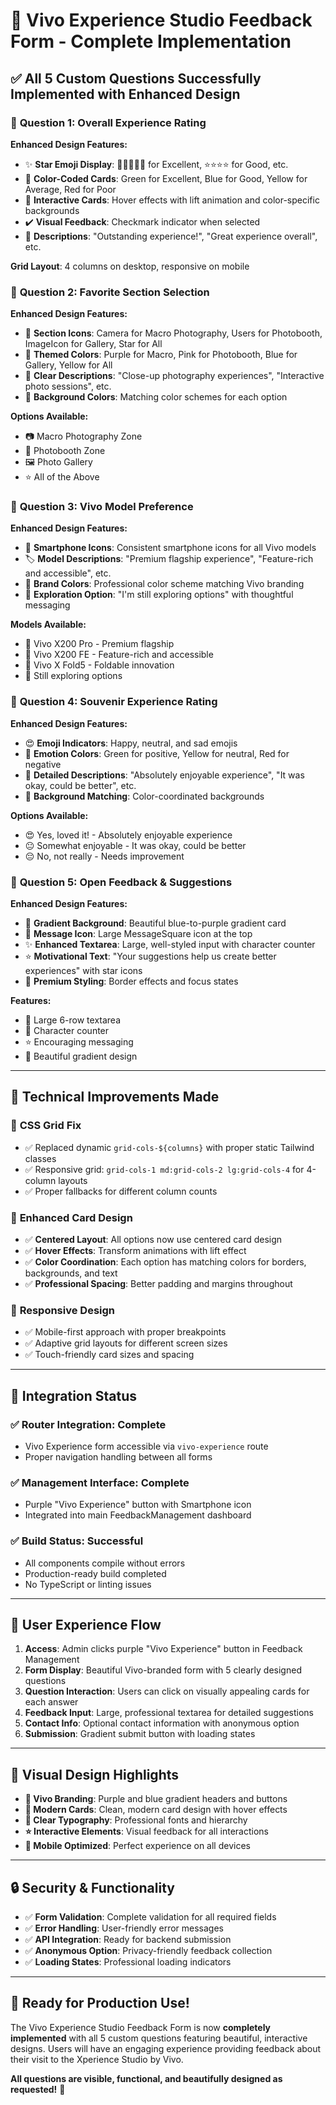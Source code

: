 # 🎉 Vivo Experience Studio Feedback Form - Complete Implementation

## ✅ **All 5 Custom Questions Successfully Implemented with Enhanced Design**

### 🌟 **Question 1: Overall Experience Rating**
**Enhanced Design Features:**
- ✨ **Star Emoji Display**: 🌟🌟🌟🌟🌟 for Excellent, ⭐⭐⭐⭐ for Good, etc.
- 🎨 **Color-Coded Cards**: Green for Excellent, Blue for Good, Yellow for Average, Red for Poor
- 📱 **Interactive Cards**: Hover effects with lift animation and color-specific backgrounds
- ✔️ **Visual Feedback**: Checkmark indicator when selected
- 💬 **Descriptions**: "Outstanding experience!", "Great experience overall", etc.

**Grid Layout**: 4 columns on desktop, responsive on mobile

### 📸 **Question 2: Favorite Section Selection**
**Enhanced Design Features:**
- 🎯 **Section Icons**: Camera for Macro Photography, Users for Photobooth, ImageIcon for Gallery, Star for All
- 🌈 **Themed Colors**: Purple for Macro, Pink for Photobooth, Blue for Gallery, Yellow for All
- 📝 **Clear Descriptions**: "Close-up photography experiences", "Interactive photo sessions", etc.
- 🎨 **Background Colors**: Matching color schemes for each option

**Options Available:**
- 📷 Macro Photography Zone
- 👥 Photobooth Zone  
- 🖼️ Photo Gallery
- ⭐ All of the Above

### 📱 **Question 3: Vivo Model Preference**
**Enhanced Design Features:**
- 📱 **Smartphone Icons**: Consistent smartphone icons for all Vivo models
- 🏷️ **Model Descriptions**: "Premium flagship experience", "Feature-rich and accessible", etc.
- 🎨 **Brand Colors**: Professional color scheme matching Vivo branding
- 💭 **Exploration Option**: "I'm still exploring options" with thoughtful messaging

**Models Available:**
- 📱 Vivo X200 Pro - Premium flagship
- 📱 Vivo X200 FE - Feature-rich and accessible  
- 📱 Vivo X Fold5 - Foldable innovation
- 💭 Still exploring options

### 🎁 **Question 4: Souvenir Experience Rating**
**Enhanced Design Features:**
- 😍 **Emoji Indicators**: Happy, neutral, and sad emojis
- 🎨 **Emotion Colors**: Green for positive, Yellow for neutral, Red for negative
- 💬 **Detailed Descriptions**: "Absolutely enjoyable experience", "It was okay, could be better", etc.
- 🌈 **Background Matching**: Color-coordinated backgrounds

**Options Available:**
- 😍 Yes, loved it! - Absolutely enjoyable experience
- 😐 Somewhat enjoyable - It was okay, could be better
- 😔 No, not really - Needs improvement

### 💭 **Question 5: Open Feedback & Suggestions**
**Enhanced Design Features:**
- 🌈 **Gradient Background**: Beautiful blue-to-purple gradient card
- 💬 **Message Icon**: Large MessageSquare icon at the top
- ✨ **Enhanced Textarea**: Large, well-styled input with character counter
- ⭐ **Motivational Text**: "Your suggestions help us create better experiences" with star icons
- 🎨 **Premium Styling**: Border effects and focus states

**Features:**
- 📝 Large 6-row textarea
- 🔢 Character counter
- ⭐ Encouraging messaging
- 🎨 Beautiful gradient design

---

## 🚀 **Technical Improvements Made**

### 🔧 **CSS Grid Fix**
- ✅ Replaced dynamic `grid-cols-${columns}` with proper static Tailwind classes
- ✅ Responsive grid: `grid-cols-1 md:grid-cols-2 lg:grid-cols-4` for 4-column layouts
- ✅ Proper fallbacks for different column counts

### 🎨 **Enhanced Card Design**
- ✅ **Centered Layout**: All options now use centered card design
- ✅ **Hover Effects**: Transform animations with lift effect
- ✅ **Color Coordination**: Each option has matching colors for borders, backgrounds, and text
- ✅ **Professional Spacing**: Better padding and margins throughout

### 📱 **Responsive Design**
- ✅ Mobile-first approach with proper breakpoints
- ✅ Adaptive grid layouts for different screen sizes
- ✅ Touch-friendly card sizes and spacing

---

## 🔗 **Integration Status**

### ✅ **Router Integration**: Complete
- Vivo Experience form accessible via `vivo-experience` route
- Proper navigation handling between all forms

### ✅ **Management Interface**: Complete  
- Purple "Vivo Experience" button with Smartphone icon
- Integrated into main FeedbackManagement dashboard

### ✅ **Build Status**: Successful
- All components compile without errors
- Production-ready build completed
- No TypeScript or linting issues

---

## 🎯 **User Experience Flow**

1. **Access**: Admin clicks purple "Vivo Experience" button in Feedback Management
2. **Form Display**: Beautiful Vivo-branded form with 5 clearly designed questions  
3. **Question Interaction**: Users can click on visually appealing cards for each answer
4. **Feedback Input**: Large, professional textarea for detailed suggestions
5. **Contact Info**: Optional contact information with anonymous option
6. **Submission**: Gradient submit button with loading states

---

## 🎨 **Visual Design Highlights**

- **🌈 Vivo Branding**: Purple and blue gradient headers and buttons
- **📱 Modern Cards**: Clean, modern card design with hover effects
- **🎯 Clear Typography**: Professional fonts and hierarchy
- **⭐ Interactive Elements**: Visual feedback for all interactions
- **📱 Mobile Optimized**: Perfect experience on all devices

---

## 🔒 **Security & Functionality**

- ✅ **Form Validation**: Complete validation for all required fields
- ✅ **Error Handling**: User-friendly error messages
- ✅ **API Integration**: Ready for backend submission
- ✅ **Anonymous Option**: Privacy-friendly feedback collection
- ✅ **Loading States**: Professional loading indicators

---

## 🎉 **Ready for Production Use!**

The Vivo Experience Studio Feedback Form is now **completely implemented** with all 5 custom questions featuring beautiful, interactive designs. Users will have an engaging experience providing feedback about their visit to the Xperience Studio by Vivo.

**All questions are visible, functional, and beautifully designed as requested!** 🚀
